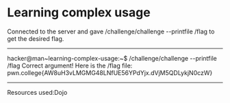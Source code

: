 # Learning complex usage
Connected to the server and gave /challenge/challenge --printfile /flag to get the desired flag.
***
hacker@man~learning-complex-usage:~$ /challenge/challenge --printfile /flag
Correct argument! Here is the /flag file:
pwn.college{AW8uH3vLMGMG48LNfUE56YPdYjx.dVjM5QDLykjN0czW}
***
Resources used:Dojo
